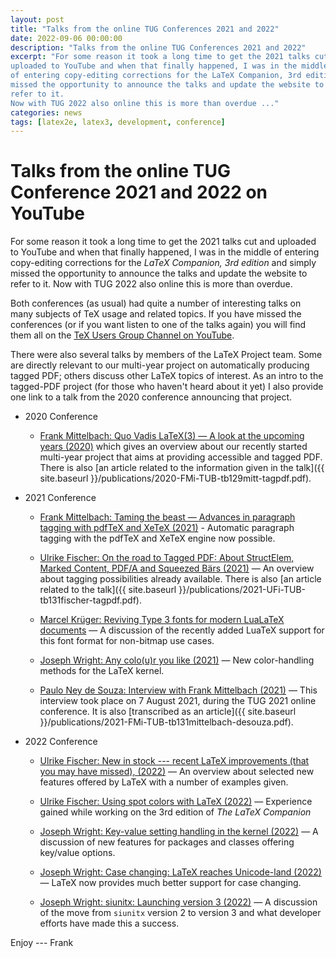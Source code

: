 ```yaml
---
layout: post
title: "Talks from the online TUG Conferences 2021 and 2022"
date: 2022-09-06 00:00:00
description: "Talks from the online TUG Conferences 2021 and 2022"
excerpt: "For some reason it took a long time to get the 2021 talks cut and
uploaded to YouTube and when that finally happened, I was in the middle
of entering copy-editing corrections for the LaTeX Companion, 3rd edition and simply
missed the opportunity to announce the talks and update the website to
refer to it.
Now with TUG 2022 also online this is more than overdue ..."
categories: news
tags: [latex2e, latex3, development, conference]
---
```


# Talks from the online TUG Conference 2021 and 2022 on YouTube

For some reason it took a long time to get the 2021 talks cut and
uploaded to YouTube and when that finally happened, I was in the
middle of entering copy-editing corrections for the _LaTeX Companion, 3rd edition_ and
simply missed the opportunity to announce the talks and update the
website to refer to it.  Now with TUG 2022 also online this is
more than overdue.

Both conferences (as usual) had quite a number of interesting talks on
many subjects of TeX usage and related topics.  If you have missed the
conferences (or if you want listen to one of the talks again) you will
find them all on the [TeX Users Group Channel on
YouTube](https://www.youtube.com/c/TeXUsersGroup/featured).

There were also several talks by members of the LaTeX Project
team. Some are directly relevant to our multi-year project on
automatically producing tagged PDF; others discuss other LaTeX topics
of interest. As an intro to the tagged-PDF project (for those who haven't heard about it yet) I also provide one
link to a talk from the 2020 conference announcing that project.

- 2020 Conference
    - [Frank Mittelbach: Quo Vadis LaTeX(3) — A look at the upcoming
      years (2020)](https://youtu.be/zNci4lcb8Vo) which gives an overview about
      our recently started multi-year project that aims at providing
      accessible and tagged PDF. There is also [an article related to the information given in the talk]({{ site.baseurl }}/publications/2020-FMi-TUB-tb129mitt-tagpdf.pdf).

- 2021 Conference
    - [Frank Mittelbach: Taming the beast — Advances in paragraph tagging
      with pdfTeX and XeTeX (2021)](https://www.youtube.com/watch?v=7FQLnggVgDE) - Automatic paragraph tagging with
      the pdfTeX and XeTeX engine now possible.

    - [Ulrike Fischer: On the road to Tagged PDF: About StructElem,
       Marked Content, PDF/A and Squeezed Bärs (2021)](https://www.youtube.com/watch?v=d0ivQywNkAQ)
        — An overview
       about tagging possibilities already available. There is also [an article related to the talk]({{ site.baseurl }}/publications/2021-UFi-TUB-tb131fischer-tagpdf.pdf).

    - [Marcel Krüger: Reviving Type 3 fonts for modern LuaLaTeX documents](https://www.youtube.com/watch?v=hXqaLwxuivQ)
       — A discussion of the recently added LuaTeX support for this font format for non-bitmap use cases.

    - [Joseph Wright: Any colo(u)r you like (2021)](https://www.youtube.com/watch?v=Z4sU-h3moOc)
       — New color-handling methods for the LaTeX kernel.

    - [Paulo Ney de Souza: Interview with Frank Mittelbach (2021)](https://www.youtube.com/watch?v=VDsEum6GoBI)
       — This interview took place on 7 August 2021, during the TUG 2021
      online conference. It is also [transcribed as an article]({{ site.baseurl }}/publications/2021-FMi-TUB-tb131mittelbach-desouza.pdf).


- 2022 Conference
   - [Ulrike Fischer: New in stock --- recent LaTeX improvements (that
      you may have missed), (2022)](https://www.youtube.com/watch?v=JjW_hfrYxfk)
       — An overview about selected new
      features offered by LaTeX with a number of examples given.

   - [Ulrike Fischer: Using spot colors with LaTeX (2022)](https://www.youtube.com/watch?v=sgv0ZV7od_U)
     — Experience gained while working on the 3rd edition of _The LaTeX Companion_

   - [Joseph Wright: Key-value setting handling in the kernel (2022)](https://www.youtube.com/watch?v=jV9S2M0iEfo)
      — A discussion of new features for packages and classes offering
     key/value options.

   - [Joseph Wright: Case changing: LaTeX reaches Unicode-land (2022)](https://www.youtube.com/watch?v=zT6OKygUqRU)
      — LaTeX now provides much better support for case changing.

   - [Joseph Wright: siunitx: Launching version 3 (2022)](https://www.youtube.com/watch?v=IYPFinT6C_k)
      — A discussion of the move from `siunitx` version 2 to version 3 and what developer efforts have made this
      a success.



Enjoy --- Frank



